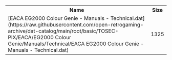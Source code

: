 <table>
<tr><th>Name</th><th>Size</th></tr>
<tr><td>
[EACA EG2000 Colour Genie - Manuals - Technical.dat](https://raw.githubusercontent.com/open-retrogaming-archive/dat-catalog/main/root/basic/TOSEC-PIX/EACA/EG2000 Colour Genie/Manuals/Technical/EACA EG2000 Colour Genie - Manuals - Technical.dat)
</td><td>1325</td></tr>
</table>

